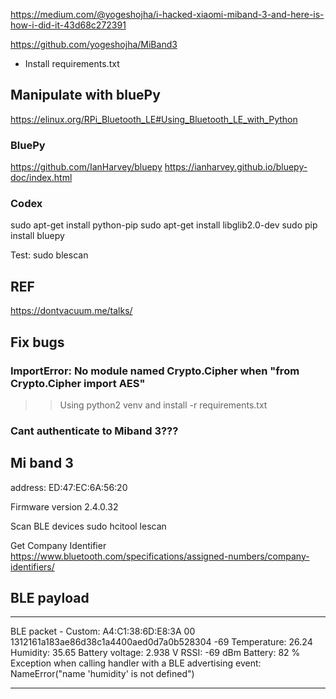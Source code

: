 https://medium.com/@yogeshojha/i-hacked-xiaomi-miband-3-and-here-is-how-i-did-it-43d68c272391

https://github.com/yogeshojha/MiBand3
- Install requirements.txt

## Manipulate with bluePy
https://elinux.org/RPi_Bluetooth_LE#Using_Bluetooth_LE_with_Python

### BluePy
https://github.com/IanHarvey/bluepy
https://ianharvey.github.io/bluepy-doc/index.html

### Codex
sudo apt-get install python-pip
sudo apt-get install libglib2.0-dev
sudo pip install bluepy

Test:
    sudo blescan



## REF
https://dontvacuum.me/talks/


## Fix bugs
### ImportError: No module named Crypto.Cipher when "from Crypto.Cipher import AES"
>> Using python2 venv and install -r requirements.txt

### Cant authenticate to Miband 3???


## Mi band 3
address: 
    ED:47:EC:6A:56:20

Firmware version
    2.4.0.32

Scan BLE devices
    sudo hcitool lescan

Get Company Identifier
https://www.bluetooth.com/specifications/assigned-numbers/company-identifiers/

## BLE payload
*******************************************************************************************
BLE packet - Custom: A4:C1:38:6D:E8:3A 00 1312161a183ae86d38c1a4400aed0d7a0b528304 -69
Temperature:  26.24
Humidity:  35.65
Battery voltage: 2.938 V
RSSI: -69 dBm
Battery: 82 %
Exception when calling handler with a BLE advertising event: NameError("name 'humidity' is not defined")
*******************************************************************************************
